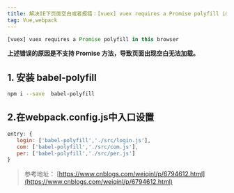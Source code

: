 ```yaml
---
title: 解决IE下页面空白或者报错：[vuex] vuex requires a Promise polyfill in this browser  
tag: Vue,webpack  
---  
```


``` js
[vuex] vuex requires a Promise polyfill in this browser
```
**上述错误的原因是不支持 Promise 方法，导致页面出现空白无法加载。**

## 1. 安装 babel-polyfill
```sh
npm i --save  babel-polyfill
```
## 2.在webpack.config.js中入口设置
```js
entry: {
   login: ['babel-polyfill','./src/login.js'],
   com: ['babel-polyfill','./src/com.js'],
   per: ['babel-polyfill','./src/per.js'] 
}
```
> 参考地址： [https://www.cnblogs.com/weiqinl/p/6794612.html](https://www.cnblogs.com/weiqinl/p/6794612.html)  
  